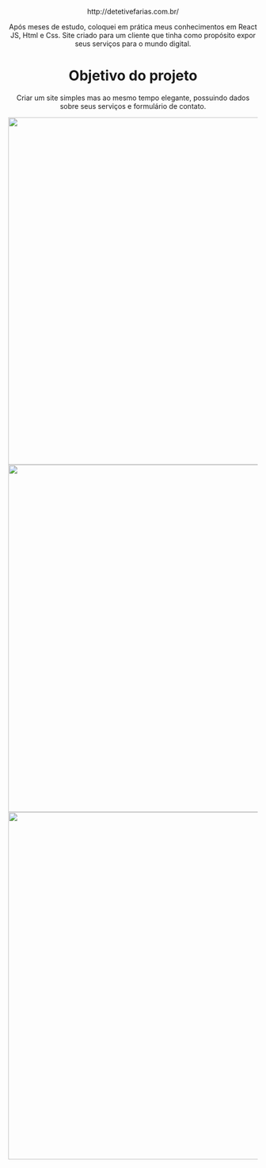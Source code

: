 
<p align="center">
http://detetivefarias.com.br/
</p>

<p align="center">
Após meses de estudo, coloquei em prática meus conhecimentos em React JS, Html e Css. 
Site criado para um cliente que tinha como propósito expor seus serviços para o mundo digital.
</p>

<h1 align="center">Objetivo do projeto</h1>
<p align="center">
Criar um site simples mas ao mesmo tempo elegante, possuindo dados sobre seus serviços e formulário de contato. 
</p>

<div align="center">
<img src="https://user-images.githubusercontent.com/87316285/141790993-e4d24406-5707-4c21-80e0-a8bb9af98928.png" width="700px" />
</div>

<div align="center">
<img src="https://user-images.githubusercontent.com/87316285/141791388-3e9a73c0-89ee-48b0-8da4-34f7e7fedd64.png" width="700px" />
</div>

<div align="center">
<img src="https://user-images.githubusercontent.com/87316285/141791421-d2dc887b-0c5c-4b06-8417-4499127ca947.png" width="700px" />
</div>
